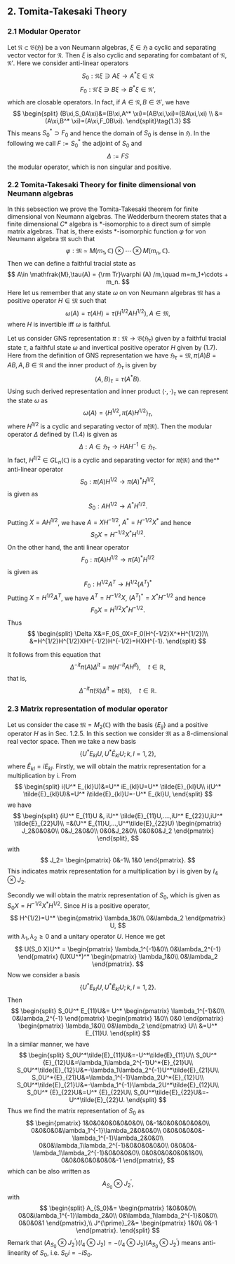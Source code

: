 ## 2. Tomita-Takesaki Theory

### 2.1 Modular Operator
Let $\mathfrak{N}\subset \mathfrak{B}(\mathfrak{H})$ be a von Neumann algebras, $\xi\in\mathfrak{H}$ a cyclic and separating vector vector for $\mathfrak{N}$.
Then $\xi$ is also cyclic and separating for  combatant of $\mathfrak{N}$, $\mathfrak{N}'$.
Here we consider anti-linear operators
$$
S_0 : \mathfrak{N} \xi \ni A\xi \longrightarrow A^*\xi \in \mathfrak{N}\tag{1.1}
$$
$$
F_0 : \mathfrak{N}' \xi \ni B\xi  \longrightarrow B^*\xi \in \mathfrak{N}',\tag{1.2}
$$
which are closable operators.
In fact, if $A\in \mathfrak{N},B\in\mathfrak{B}'$, we have
$$
\begin{split}
(B\xi,S_0A\xi)&=(B\xi,A^* \xi)=(AB\xi,\xi)=(BA\xi,\xi) \\
 &=(A\xi,B^* \xi)=(A\xi,F_0B\xi).
\end{split}\tag{1.3}
$$
This means $S_0^* \supset F_0$ and hence the domain of $S_0$ is dense in $\mathfrak{H}$.
In the following we call $F:=S_0^*$ the adjoint of $S_0$ and
$$
\Delta:=FS\tag{1.4}
$$
the modular operator, which is non singular and positive.

###  2.2 Tomita-Takesaki Theory for finite dimensional von Neumann algebras
In this sebsection we prove the Tomita-Takesaki theorem for finite dimensional
von Neumann algebras.
The Wedderburn theorem states that a finite dimensional $C*$ algebra is  *-isomorphic to a direct sum of simple matrix algebras. That is, there exists *-isomorphic function $\varphi$ for von Neumann algebra $\mathfrak{M}$ such that
$$
\varphi:\mathfrak{M}\simeq M(m_1,\mathbb{C})\otimes \cdots \otimes M(m_n,\mathbb{C}).
$$
Then we can define a faithful tracial state as
$$
A\in \mathfrak{M},\tau(A) = {\rm Tr}\varphi (A) /m,\quad m=m_1+\cdots + m_n.
$$
Here let us remember that any state $\omega$ on von Neumann algebras $\mathfrak{M}$ has a positive operator $H\in \mathfrak{M}$ such that
$$
\omega(A)=\tau(AH)=\tau(H^{1/2}AH^{1/2}), A\in \mathfrak{M},\tag{1.7}
$$
where $H$ is invertible iff $\omega$ is faithful.

Let us consider GNS representation $\pi:\mathfrak{M}\to \mathfrak{B}(\mathfrak{H}_\tau)$ given by a faithful tracial state $\tau$, a faithful state $\omega$ and invertical positive operator $H$ given by (1.7).
Here from the definition of GNS representation we have
$\mathfrak{H}_\tau=\mathfrak{M},\pi(A)B=AB,A,B\in \mathfrak{N}$ and the inner product of $\mathfrak{H}_\tau$ is given by
$$
\langle A,B \rangle_\tau=\tau(A^*B).\tag{1.8}
$$
Using such derived representation and inner product $\langle \cdot,\cdot\rangle_\tau$ we can represent the state $\omega$ as
$$
\omega(A)=\langle H^{1/2},\pi(A)H^{1/2}\rangle_\tau,\tag{1.9}
$$
where $H^{1/2}$ is a cyclic and separating vector of $\pi(\mathfrak{M})$.
Then the modular operator $\Delta$ defined by (1.4) is given as
$$
\Delta:A\in \mathfrak{H}_\tau\to HAH^{-1}\in \mathfrak{H}_\tau.\tag{1.10}
$$
In fact, $H^{1/2}\in GL_n(\mathbb{C})$
is a cyclic and separating vector for
$\pi(\mathfrak{M})$ and  the^*
anti-linear operator
$$
S_0:\pi(A)H^{1/2}\to \pi(A)^*H^{1/2},
$$
is given as
$$
S_0:AH^{1/2}\to A^*H^{1/2}.
$$

Putting $X=AH^{1/2}$, we have $A=XH^{-1/2}$, $A^*=H^{-1/2}X^*$
and hence
$$
S_0X=H^{-1/2}X^*H^{1/2}.
$$
On the other hand, the anti linear operator
$$
F_0:\tilde{\pi}(A)H^{1/2}\to \tilde{\pi}(A)^*H^{1/2}
$$
is given as
$$
F_0:H^{1/2}A^T\to H^{1/2}(A^T)^*
$$
Putting $X=H^{1/2}A^T$, we have $A^T=H^{-1/2}X$, $(A^T)^*=X^*H^{-1/2}$ and hence
$$
F_0X=H^{1/2}X^*H^{-1/2}.
$$
Thus
$$
\begin{split}
\Delta X&=F_0S_0X=F_0(H^{-1/2}X^*H^{1/2})\\
&=H^{1/2}H^{1/2}XH^{-1/2}H^{-1/2}=HXH^{-1}.
\end{split}
$$


It follows from this equation that
$$
\Delta^{-it}\pi(A)\Delta^{it}=\pi(H^{-it}AH^{it}),\quad t \in \mathbb{R},
$$
that is,
$$
\Delta^{-it}\pi(\mathfrak{N})\Delta^{it}=\pi(\mathfrak{N}),\quad t \in \mathbb{R}.
$$

### 2.3 Matrix representation of modular operator
Let us consider the case $\mathfrak{M}=M_2(\mathbb{C})$ with the basis $\{E_{ij}\}$  and a positive operator $H$ as in Sec. 1.2.5.
In this section we consider $\mathfrak{M}$ as a $8$-dimensional real vector space. Then we take a new basis
$$
\{ U^* E_{kl}U,U^* \tilde{E}_{kl}U; k,l=1,2 \},
$$
where $\tilde{E}_{kl}=iE_{kl}$.
Firstly, we will obtain the  matrix representation for a multiplication by i.
From
$$
\begin{split}
i(U^* E_{kl}U)&=U^* iE_{kl}U=U^* \tilde{E}_{kl}U\\
i(U^* \tilde{E}_{kl}U)&=U^* i\tilde{E}_{kl}U=-U^* E_{kl}U,
\end{split}
$$
we have
$$
\begin{split}
(iU^* E_{11}U &, iU^* \tilde{E}_{11}U,....,iU^* E_{22}U,iU^* \tilde{E}_{22}U)\\
=&(U^* E_{11}U,...,U^*\tilde{E}_{22}U)
\begin{pmatrix}
J_2&0&0&0\\
0&J_2&0&0\\
0&0&J_2&0\\
0&0&0&J_2
\end{pmatrix}
\end{split},
$$
with
$$
J_2=
\begin{pmatrix}
0&-1\\
1&0
\end{pmatrix}.
$$
This indicates matrix representation for a multiplication by i is given by
$I_4\otimes J_2$.

Secondly we will obtain the matrix representation of $S_0$, which is given as $S_0X=H^{-1/2}X^*H^{1/2}$.
Since $H$ is a positive operator,
$$
H^{1/2}=U^*
\begin{pmatrix}
\lambda_1&0\\
0&\lambda_2
\end{pmatrix}
U,
$$
with $\lambda_1,\lambda_2\geq 0$ and a unitary operator $U$.
Hence we get
$$
U(S_0 X)U^* =
\begin{pmatrix}
\lambda_1^{-1}&0\\
0&\lambda_2^{-1}
\end{pmatrix}
(UXU^*)^*
\begin{pmatrix}
\lambda_1&0\\
0&\lambda_2
\end{pmatrix}.
$$
Now we consider a basis
$$
\{U^* E_{kl} U,U^* \tilde{E}_{kl} U; k,l=1,2\}.
$$
Then
$$
\begin{split}
S_0U^* E_{11}U&=
U^*
\begin{pmatrix}
\lambda_1^{-1}&0\\
0&\lambda_2^{-1}
\end{pmatrix}
\begin{pmatrix}
1&0\\
0&0
\end{pmatrix}
\begin{pmatrix}
\lambda_1&0\\
0&\lambda_2
\end{pmatrix}
U\\
&=U^* E_{11}U.
\end{split}
$$
In a similar manner, we have
$$
\begin{split}
S_0U^*\tilde{E}_{11}U&=-U^*\tilde{E}_{11}U\\
S_0U^*{E}_{12}U&=\lambda_1\lambda_2^{-1}U^*{E}_{21}U\\
S_0U^*\tilde{E}_{12}U&=-\lambda_1\lambda_2^{-1}U^*\tilde{E}_{21}U\\
S_0U^*{E}_{21}U&=\lambda_1^{-1}\lambda_2U^*{E}_{12}U\\
S_0U^*\tilde{E}_{21}U&=-\lambda_1^{-1}\lambda_2U^*\tilde{E}_{12}U\\
S_0U^* {E}_{22}U&=U^* {E}_{22}U\\
S_0U^*\tilde{E}_{22}U&=-U^*\tilde{E}_{22}U.
\end{split}
$$
Thus we find the matrix representation of $S_0$ as
$$
\begin{pmatrix}
1&0&0&0&0&0&0&0\\
0&-1&0&0&0&0&0&0\\
0&0&0&0&\lambda_1^{-1}\lambda_2&0&0&0\\
0&0&0&0&0&-\lambda_1^{-1}\lambda_2&0&0\\
0&0&\lambda_1\lambda_2^{-1}&0&0&0&0&0\\
0&0&0&-\lambda_1\lambda_2^{-1}&0&0&0&0\\
0&0&0&0&0&0&1&0\\
0&0&0&0&0&0&0&-1
\end{pmatrix},
$$
which can be also written as
$$
A_{S_0}\otimes J^{\prime}_2,
$$
with
$$
\begin{split}
A_{S_0}&=
\begin{pmatrix}
1&0&0&0\\
0&0&\lambda_1^{-1}\lambda_2&0\\
0&\lambda_1\lambda_2^{-1}&0&0\\
0&0&0&1
\end{pmatrix},\\
J^{\prime}_2&=
\begin{pmatrix}
1&0\\
0&-1
\end{pmatrix}.
\end{split}
$$
Remark that $(A_{S_0}\otimes J^{\prime}_2)(I_4\otimes J_2)=-(I_4\otimes J_2)(A_{S_0}\otimes J^{\prime}_2)$
means anti-linearity of $S_0$, i.e. $S_0i=-iS_0$.
